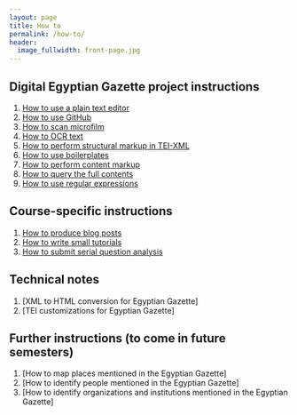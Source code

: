 ```yaml
---
layout: page
title: How to
permalink: /how-to/
header:
  image_fullwidth: front-page.jpg
---
```


## Digital Egyptian Gazette project instructions

1. [How to use a plain text editor](text-editor-instructions)
2. [How to use GitHub](github-instructions)
3. [How to scan microfilm](microfilm-instructions)
4. [How to OCR text](OCR-instructions)
5. [How to perform structural markup in TEI-XML](tei-xml-instructions)
6. [How to use boilerplates](templating-instructions)
7. [How to perform content markup](tagging-people-and-places-instructions)
8. [How to query the full contents](query-instructions)
9. [How to use regular expressions](regular-expressions-instructions)

## Course-specific instructions

1. [How to produce blog posts](blogging-instructions)
2. [How to write small tutorials](how-to-to-do)
3. [How to submit serial question analysis](serial-question-instructions)

## Technical notes

1. [XML to HTML conversion for Egyptian Gazette]
2. [TEI customizations for Egyptian Gazette]

## Further instructions (to come in future semesters)

1. [How to map places mentioned in the Egyptian Gazette]
2. [How to identify people mentioned in the Egyptian Gazette]
3. [How to identify organizations and institutions mentioned in the Egyptian Gazette]
